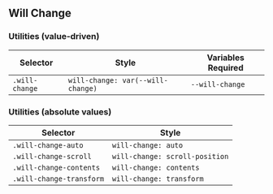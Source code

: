 ## Will Change

### Utilities (value-driven)

| Selector       | Style                             | Variables Required |
| -------------- | --------------------------------- | ------------------ |
| `.will-change` | `will-change: var(--will-change)` | `--will-change`    |

### Utilities (absolute values)

| Selector                 | Style                          |
| ------------------------ | ------------------------------ |
| `.will-change-auto`      | `will-change: auto`            |
| `.will-change-scroll`    | `will-change: scroll-position` |
| `.will-change-contents`  | `will-change: contents`        |
| `.will-change-transform` | `will-change: transform`       |
